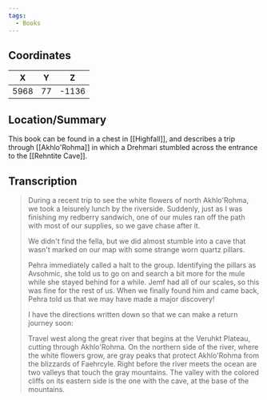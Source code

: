 ```yaml
---
tags:
  - Books
---
```


## Coordinates
| **X** | **Y** | **Z** |
| :---: | :---: | :---: |
| 5968  |  77   | -1136 |

## Location/Summary
This book can be found in a chest in [[Highfall]], and describes a trip through [[Akhlo'Rohma]] in which a Drehmari stumbled across the entrance to the [[Rehntite Cave]].

## Transcription
> During a recent trip to see the white flowers of north Akhlo'Rohma, we took a leisurely lunch by the riverside. Suddenly, just as I was finishing my redberry sandwich, one of our mules ran off the path with most of our supplies, so we gave chase after it.
>
> We didn't find the fella, but we did almost stumble into a cave that wasn't marked on our map with some strange worn quartz pillars.
>
> Pehra immediately called a halt to the group. Identifying the pillars as Avsohmic, she told us to go on and search a bit more for the mule while she stayed behind for a while. Jemf had all of our scales, so this was fine for the rest of us. When we finally found him and came back, Pehra told us that we may have made a major discovery!
>
> I have the directions written down so that we can make a return journey soon:
>
> Travel west along the great river that begins at the Veruhkt Plateau, cutting through Akhlo'Rohma. On the northern side of the river, where the white flowers grow, are gray peaks that protect Akhlo'Rohma from the blizzards of Faehrcyle. Right before the river meets the ocean are two valleys that touch the gray mountains. The valley with the colored cliffs on its eastern side is the one with the cave, at the base of the mountains.

